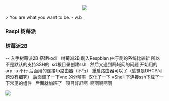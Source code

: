 <p align="center"><img src="http://upload-images.jianshu.io/upload_images/7802425-9eb1bcd006e34aa6.png?imageMogr2/auto-orient/strip%7CimageView2/2/w/1240"></p>
> You are what you want to be. - w.b

### Raspi 树莓派

### 树莓派2B

--  入手树莓派2B 搭建kodi   树莓派2B 刷入Respbian 由于刷的系统比较新 所以不是默认的支持SSH的  sd根目录创建ssh   然后又遇到局域网的问题
开始用的arp -a 不行 后面用的连接tp路由器（不行） 重启路由器可以了（感觉是DHCP问题没有细究） 后面调了一下vnc 的分辨率  汉化了一下 xShell 下连接ssh下载了一下常见的组件   后面就加班了   项目好赶啊  啊啊啊啊啊 


![](http://upload-images.jianshu.io/upload_images/7802425-bb910b4ae954107a.png?imageMogr2/auto-orient/strip%7CimageView2/2/w/1240)
